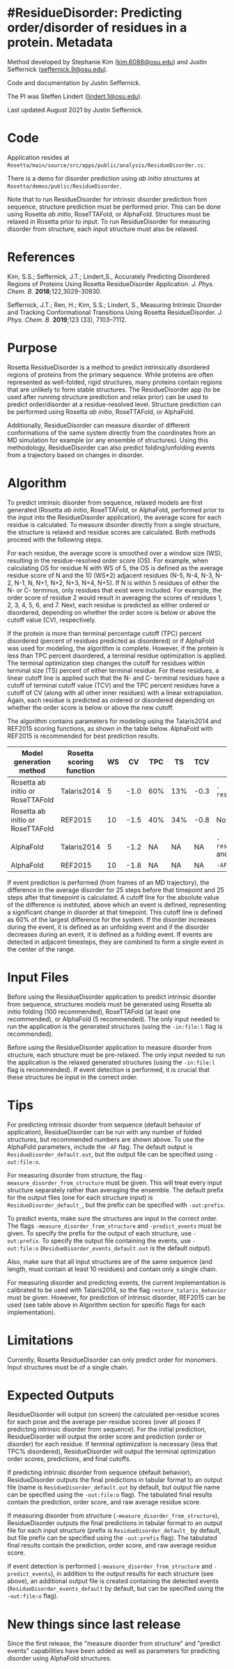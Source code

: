 #ResidueDisorder: Predicting order/disorder of residues in a protein.
Metadata
========
Method developed by Stephanie Kim (kim.6088@osu.edu) and Justin Seffernick (seffernick.9@osu.edu).

Code and documentation by Justin Seffernick.

The PI was Steffen Lindert (lindert.1@osu.edu).

Last updated August 2021 by Justin Seffernick. 

Code
====

Application resides at `Rosetta/main/source/src/apps/public/analysis/ResidueDisorder.cc`.

There is a demo for disorder prediction using _ab initio_ structures at `Rosetta/demos/public/ResidueDisorder`.

Note that to run ResidueDisorder for intrinsic disorder prediction from sequence, structure prediction must be performed prior. This can be done using Rosetta _ab initio_, RoseTTAFold, or AlphaFold. Structures must be relaxed in Rosetta prior to input. To run ResidueDisorder for measuring disorder from structure, each input structure must also be relaxed.

References
==========
Kim, S.S.; Seffernick, J.T.; Lindert,S., Accurately Predicting Disordered Regions of Proteins Using Rosetta ResidueDisorder Application. _J. Phys. Chem. B._ **2018**;122,3029-30930.

Seffernick, J.T.; Ren, H.; Kim, S.S.; Lindert, S., Measuring Intrinsic Disorder and Tracking Conformational Transitions Using Rosetta ResidueDisorder. _J. Phys. Chem. B._ **2019**;123 (33), 7103–7112.

Purpose
=======

Rosetta ResidueDisorder is a method to predict intrinsically disordered regions of proteins from the primary sequence. While proteins are often represented as well-folded, rigid structures, many proteins contain regions that are unlikely to form stable structures. The ResidueDisorder app (to be used after running structure prediction and relax prior) can be used to predict order/disorder at a residue-resolved level. Structure prediction can be performed using Rosetta _ab initio_, RoseTTAFold, or AlphaFold. 

Additionally, ResidueDisorder can measure disorder of different conformations of the same system directly from the coordinates from an MD simulation for example (or any ensemble of structures). Using this methodology, ResidueDisorder can also predict folding/unfolding events from a trajectory based on changes in disorder.

Algorithm
=========

To predict intrinsic disorder from sequence, relaxed models are first generated (Rosetta _ab initio_, RoseTTAFold, or AlphaFold, performed prior to the input into the ResidueDisorder application), the average score for each residue is calculated. To measure disorder directly from a single structure, the structure is relaxed and residue scores are calculated. Both methods proceed with the following steps. 

For each residue, the average score is smoothed over a window size (WS), resulting in the residue-resolved order score (OS). For example, when calculating OS for residue N with WS of 5, the OS is defined as the average residue score of N and the 10 (WS*2) adjacent residues (N-5, N-4, N-3, N-2, N-1, N, N+1, N+2, N+3, N+4, N+5). If N is within 5 residues of either the N- or C- terminus, only residues that exist were included. For example, the order score of residue 2 would result in averaging the scores of residues 1, 2, 3, 4, 5, 6, and 7. Next, each residue is predicted as either ordered or disordered, depending on whether the order score is below or above the cutoff value (CV), respectively.

If the protein is more than terminal percentage cutoff (TPC) percent disordered (percent of residues predicted as disordered) or if AlphaFold was used for modeling, the algorithm is complete. However, if the protein is less than TPC percent disordered, a terminal residue optimization is applied. The terminal optimization step changes the cutoff for residues within terminal size (TS) percent of either terminal residue. For these residues, a linear cutoff line is applied such that the N- and C- terminal residues have a cutoff of terminal cutoff value (TCV) and the TPC percent residues have a cutoff of CV (along with all other inner residues) with a linear extrapolation. Again, each residue is predicted as ordered or disordered depending on whether the order score is below or above the new cutoff.

The algorithm contains parameters for modeling using the Talaris2014 and REF2015 scoring functions, as shown in the table below. AlphaFold with REF2015 is recommended for best prediction results.

Model generation method | Rosetta scoring function | WS | CV | TPC | TS | TCV | Flags to run
------------ | ------------- | ------------ | ------------ | ------------ | ------------ | ------------ | ------------ 
Rosetta ab initio or RoseTTAFold | Talaris2014 | 5 | -1.0 | 60% | 13% | -0.3 | `-restore_talaris_behavior`
Rosetta ab initio or RoseTTAFold | REF2015 | 10 | -1.5 | 40% | 34% | -0.8 | No additional
AlphaFold | Talaris2014 | 5 | -1.2 | NA | NA | NA | `-restore_talaris_behavior` and `-AF`
AlphaFold | REF2015 | 10 | -1.8 | NA | NA | NA | `-AF`

If event prediction is performed (from frames of an MD trajectory), the difference in the average disorder for 25 steps before that timepoint and 25 steps after that timepoint is calculated. A cutoff line for the absolute value of the difference is instituted, above which an event is defined, representing a significant change in disorder at that timepoint. This cutoff line is defined as 60% of the largest difference for the system. If the disorder increases during the event, it is defined as an unfolding event and if the disorder decreases during an event, it is defined as a folding event. If events are detected in adjacent timesteps, they are combined to form a single event in the center of the range.


Input Files
===========

Before using the ResidueDisorder application to predict intrinsic disorder from sequence, structures models must be generated using Rosetta ab initio folding (100 recommended), RoseTTAFold (at least one recommended), or AlphaFold (5 recommended). The only input needed to run the application is the generated structures (using the `-in:file:l` flag is recommended).

Before using the ResidueDisorder application to measure disorder from structure, each structure must be pre-relaxed. The only input needed to run the application is the relaxed generated structures (using the `-in:file:l` flag is recommended). If event detection is performed, it is crucial that these structures be input in the correct order. 


Tips
====

For predicting intrinsic disorder from sequence (default behavior of application), ResidueDisorder can be run with any number of folded structures, but recommended numbers are shown above. To use the AlphaFold parameters, include the `-AF` flag. The default output is `ResidueDisorder_default.out`, but the output file can be specified using `-out:file:o`.

For measuring disorder from structure, the flag `-measure_disorder_from_structure` must be given. This will treat every input structure separately rather than averaging the ensemble. The default prefix for the output files (one for each structure input) is `ResidueDisorder_default_`, but the prefix can be specified with `-out:prefix`.

To predict events, make sure the structures are input in the correct order. The flags `-measure_disorder_from_structure` and `-predict_events` must be given. To specify the prefix for the output of each structure, use `-out:prefix`. To specify the output file containing the events, use `-out:file:o` (`ResidueDisorder_events_default.out` is the default output).

Also, make sure that all input structures are of the same sequence (and length, must contain at least 10 residues) and contain only a single chain.

For measuring disorder and predicting events, the current implementation is calibrated to be used with Talaris2014, so the flag `restore_talaris_behavior` must be given. However, for prediction of intrinsic disorder, REF2015 can be used (see table above in Algorithm section for specific flags for each implementation).

Limitations
===========

Currently, Rosetta ResidueDisorder can only predict order for monomers. Input structures must be of a single chain.

Expected Outputs
================

ResidueDisorder will output (on screen) the calculated per-residue scores for each pose and the average per-residue scores (over all poses if predicting intrinsic disorder from sequence). For the initial prediction, ResidueDisorder will output the order score and prediction (order or disorder) for each residue. If terminal optimization is necessary (less that TPC% disordered), ResidueDisorder will output the terminal optimization order scores, predictions, and final cutoffs. 

If predicting intrinsic disorder from sequence (default behavior), ResidueDisorder outputs the final predictions in tabular format to an output file (name is `ResidueDisorder_default.out` by default, but output file name can be specified using the `-out:file:o` flag). The tabulated final results contain the prediction, order score, and raw average residue score.

If measuring disorder from structure (`-measure_disorder_from_structure`), ResidueDisorder outputs the final predictions in tabular format to an output file for each input structure (prefix is `ResidueDisorder_default_` by default, but file prefix can be specified using the `-out:prefix` flag). The tabulated final results contain the prediction, order score, and raw average residue score.

If event detection is performed (`-measure_disorder_from_structure` and `-predict_events`), in addition to the output results for each structure (see above), an additional output file is created containing the detected events (`ResidueDisorder_events_default` by default, but can be specified using the `-out:file:o` flag).


New things since last release
=============================

Since the first release, the "measure disorder from structure" and "predict events" capabilities have been added as well as parameters for predicting disorder using AlphaFold structures.

